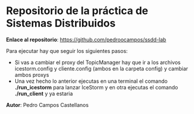 # Repositorio de la práctica de Sistemas Distribuidos
**Enlace al repositorio**: https://github.com/pedroocampos/ssdd-lab

Para ejecutar hay que seguir los siguientes pasos:
 - Si vas a cambiar el proxy del TopicManager hay que ir a los archivos icestorm.config y cliente.config (ambos en la carpeta config) y cambiar ambos proxys
 - Una vez hecho lo anterior ejecutas en una terminal el comando **./run_icestorm** para lanzar IceStorm y en otra ejecutas el comando **./run_client** y ya estaria

**Autor**: Pedro Campos Castellanos

